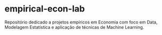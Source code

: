 # empirical-econ-lab
Repositório dedicado a projetos empíricos em Economia com foco em Data, Modelagem Estatística e aplicação de técnicas de Machine Learning.
